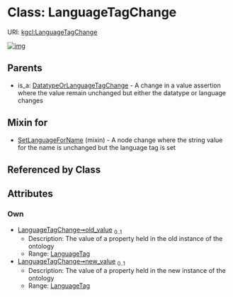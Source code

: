 
# Class: LanguageTagChange




URI: [kgcl:LanguageTagChange](http://w3id.org/kgcl/LanguageTagChange)


[![img](https://yuml.me/diagram/nofunky;dir:TB/class/[SetLanguageForName]uses%20-.->[LanguageTagChange&#124;old_value:LanguageTag%20%3F;new_value:LanguageTag%20%3F],[DatatypeOrLanguageTagChange]^-[LanguageTagChange],[SetLanguageForName],[DatatypeOrLanguageTagChange])](https://yuml.me/diagram/nofunky;dir:TB/class/[SetLanguageForName]uses%20-.->[LanguageTagChange&#124;old_value:LanguageTag%20%3F;new_value:LanguageTag%20%3F],[DatatypeOrLanguageTagChange]^-[LanguageTagChange],[SetLanguageForName],[DatatypeOrLanguageTagChange])

## Parents

 *  is_a: [DatatypeOrLanguageTagChange](DatatypeOrLanguageTagChange.md) - A change in a value assertion where the value remain unchanged but either the datatype or language changes

## Mixin for

 * [SetLanguageForName](SetLanguageForName.md) (mixin)  - A node change where the string value for the name is unchanged but the language tag is set

## Referenced by Class


## Attributes


### Own

 * [LanguageTagChange➞old_value](LanguageTagChange_old_value.md)  <sub>0..1</sub>
     * Description: The value of a property held in the old instance of the ontology
     * Range: [LanguageTag](types/LanguageTag.md)
 * [LanguageTagChange➞new_value](LanguageTagChange_new_value.md)  <sub>0..1</sub>
     * Description: The value of a property held in the new instance of the ontology
     * Range: [LanguageTag](types/LanguageTag.md)
